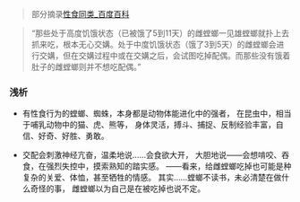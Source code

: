 >部分摘录[性食同类_百度百科](https://baike.baidu.com/item/性食同类/2603650)

>“那些处于高度饥饿状态（已被饿了5到11天）的雌螳螂一见雄螳螂就扑上去抓来吃，根本无心交媾。处于中度饥饿状态（饿了3到5天）的雌螳螂会进行交媾，但在交媾过程中或在交媾之后，会试图吃掉配偶。而那些没有饿着肚子的雌螳螂则并不想吃配偶。”

### 浅析
- 有性食行为的螳螂、蜘蛛，本身都是动物体能进化中的强者，
在昆虫中，相当于哺乳动物中的猫、虎、熊等，
身体灵活，搏斗、捕捉、反制经验丰富，自信、好奇、好胜、勇敢。

- 交配会刺激神经亢奋，温柔地说……会食欲大开，
大胆地说——会想啃咬、吞食，在强烈失控中，摸索熟知的踏实感。
——看来，给雌螳螂吃掉也可能是种复杂的关爱、体恤，甚至牺牲的情感。
其实……螳螂不读书，未必清楚在做什么奇怪的事，
雌螳螂以为自己是在被吃掉也说不定。
